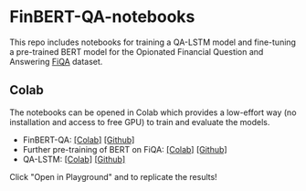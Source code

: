 # FinBERT-QA-notebooks

This repo includes notebooks for training a QA-LSTM model and fine-tuning a pre-trained BERT model for the Opionated Financial Question and Answering [FiQA](https://sites.google.com/view/fiqa) dataset.

## Colab

The notebooks can be opened in Colab which provides a low-effort way (no installation and access to free GPU) to train and evaluate the models.

* FinBERT-QA: [[Colab]](https://colab.research.google.com/github/yuanbit/FinBERT-QA-notebooks/blob/master/FinBERT_QA.ipynb) [[Github]](https://github.com/yuanbit/FinBERT-QA-notebooks/blob/master/FinBERT_QA.ipynb)
* Further pre-training of BERT on FiQA: [[Colab]](https://colab.research.google.com/github/yuanbit/FinBERT-QA-notebooks/blob/master/Pretrain_LM.ipynb) [[Github]](https://github.com/yuanbit/FinBERT-QA-notebooks/blob/master/Pretrain_LM.ipynb)
* QA-LSTM: [[Colab]](https://colab.research.google.com/github/yuanbit/FinBERT-QA-notebooks/blob/master/QA_LSTM.ipynb) [[Github]](https://github.com/yuanbit/FinBERT-QA-notebooks/blob/master/QA_LSTM.ipynb)

Click "Open in Playground" and to replicate the results!
